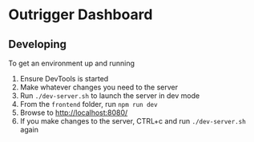 # Outrigger Dashboard

## Developing

To get an environment up and running 

1. Ensure DevTools is started
1. Make whatever changes you need to the server
1. Run `./dev-server.sh` to launch the server in dev mode
1. From the `frontend` folder, run `npm run dev`
1. Browse to [http://localhost:8080/](http://localhost:8080/)
1. If you make changes to the server, CTRL+c and run `./dev-server.sh` again